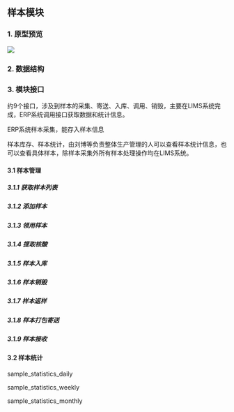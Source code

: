 ## 样本模块

### 1. 原型预览

![](http://easyun.oss-cn-shanghai.aliyuncs.com/aegicare/picture/1620805713120_%E5%BE%AE%E4%BF%A1%E6%88%AA%E5%9B%BE_20210512154825.png)

### 2. 数据结构

### 3. 模块接口

约9个接口，涉及到样本的采集、寄送、入库、调用、销毁，主要在LIMS系统完成，ERP系统调用接口获取数据和统计信息。

ERP系统样本采集，能存入样本信息

样本库存、样本统计，由刘博等负责整体生产管理的人可以查看样本统计信息，也可以查看具体样本，除样本采集外所有样本处理操作均在LIMS系统。

#### 3.1 样本管理

##### 3.1.1 获取样本列表

##### 3.1.2 添加样本

##### 3.1.3 领用样本

##### 3.1.4 提取核酸

##### 3.1.5 样本入库

##### 3.1.6 样本销毁

##### 3.1.7 样本返样

##### 3.1.8 样本打包寄送

##### 3.1.9 样本接收

#### 3.2 样本统计

sample_statistics_daily

sample_statistics_weekly

sample_statistics_monthly





